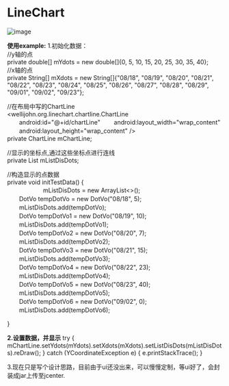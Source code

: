 # LineChart
![image](https://github.com/WelliJohn/LineChart/blob/master/imgs/shitu.gif)

<b>使用example:</b>
1.初始化数据：<br>
//y轴的点<br>
private double[] mYdots = new double[]{0, 5, 10, 15, 20, 25, 30, 35, 40};<br>
//x轴的点<br>
private String[] mXdots = new String[]{"08/18", "08/19", "08/20", "08/21", "08/22", "08/23", "08/24",
            "08/25", "08/26", "08/27", "08/28", "08/29", "09/01", "09/02", "09/23"};<br>

//在布局中写的ChartLine<br>
<wellijohn.org.linechart.chartline.ChartLine
        　　android:id="@+id/chartLine"
        　　android:layout_width="wrap_content"
        　　android:layout_height="wrap_content"
        /><br>
private ChartLine mChartLine;<br>


//显示的坐标点,通过这些坐标点进行连线<br>
private List<DotVo> mListDisDots;<br>

//构造显示的点数据<br>
private void initTestData() {<br>
　　　　　　mListDisDots = new ArrayList<>();<br>
        　　DotVo tempDotVo = new DotVo("08/18", 5);<br>
        　　mListDisDots.add(tempDotVo);<br>
        　　DotVo tempDotVo1 = new DotVo("08/19", 10);<br>
        　　mListDisDots.add(tempDotVo1);<br>
        　　DotVo tempDotVo2 = new DotVo("08/20", 7);<br>
        　　mListDisDots.add(tempDotVo2);<br>
        　　DotVo tempDotVo3 = new DotVo("08/21", 15);<br>
        　　mListDisDots.add(tempDotVo3);<br>
        　　DotVo tempDotVo4 = new DotVo("08/22", 23);<br>
        　　mListDisDots.add(tempDotVo4);<br>
        　　DotVo tempDotVo5 = new DotVo("08/23", 40);<br>
        　　mListDisDots.add(tempDotVo5);<br>
        　　DotVo tempDotVo6 = new DotVo("09/02", 0);
        　　mListDisDots.add(tempDotVo6);

}

<b>2.设置数据，并显示</b>
try {
    mChartLine.setYdots(mYdots).setXdots(mXdots).setListDisDots(mListDisDots).reDraw();
} catch (YCoordinateException e) {
    e.printStackTrace();
}

3.现在只是写个设计思路，目前由于ui还没出来，可以慢慢定制，等ui好了，会封装成jar上传至jcenter.





